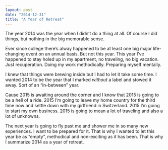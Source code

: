 ```yaml
---
layout: post
date: "2014-12-31"
title: "A Year of Retreat"
---
```


The year 2014 was the year when I didn’t do a thing at all. Of course I did things, but nothing in the big memorable sense.

Ever since college there’s alway happened to be at least one big major life-changing event on an annual basis. But not this year. This year I’ve happened to stay holed up in my apartment, no traveling, no big vacation. Just recuperation. Doing my work methodically. Preparing myself mentally.

I knew that things were brewing inside but I had to let it take some time. I wanted 2014 to be the year that I marked *without* a label and stowed it away. Sort of an “in-between” year.

Cause 2015 is awaiting around the corner and I know that 2015 is going to be a hell of a ride. 2015 I’m going to leave my home country for the third time now and settle down with my girlfriend in Switzerland. 2015 I’m going to start my own business. 2015 is going to mean a lot of traveling and also a lot of unknowns.

The next year is going to fly past me and shower me in so many new experiences. I want to be prepared for it. That is why I wanted to let this year be as “empty”, methodical and non-exciting as it has been. That is why I summarize 2014 as a year of retreat.
